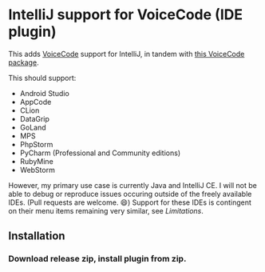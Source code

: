 # IntelliJ support for VoiceCode (IDE plugin)

This adds [VoiceCode](https://voicecode.io) support for IntelliJ, in tandem with [this VoiceCode package](https://github.com/anonfunc/voicecode-intellij).

This should support:

- Android Studio
- AppCode
- CLion
- DataGrip
- GoLand
- MPS
- PhpStorm
- PyCharm (Professional and Community editions)
- RubyMine
- WebStorm

However, my primary use case is currently Java and IntelliJ CE.  I will not be able to debug or reproduce issues occuring outside of the freely available IDEs.  (Pull requests are welcome. :smile:)  Support for these IDEs is contingent on their menu items remaining very similar, see *Limitations*.

## Installation

### Download release zip, install plugin from zip.